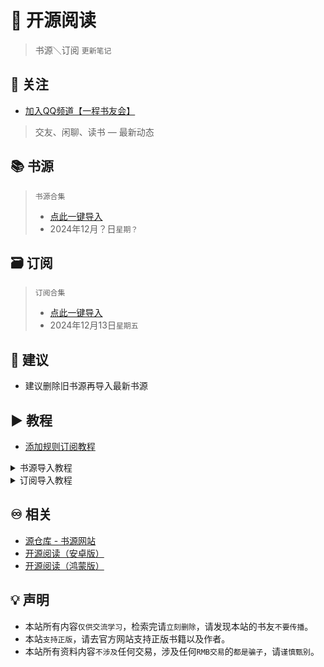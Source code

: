 # 📖 开源阅读
> 书源＼订阅 `更新笔记`

## 📲 关注
* [加入QQ频道【一程书友会】](https://pd.qq.com/s/h20gb4b3x)
> 交友、闲聊、读书 — 最新动态

## 📚 书源
> `书源合集`
> * [点此一键导入](yuedu://booksource/importonline?src=)
> * 2024年12月？日`星期？`

## 🗃 订阅
> `订阅合集`
> * [点此一键导入](yuedu://booksource/importonline?src=)
> * 2024年12月13日`星期五`

## 💠 建议
* 建议删除旧书源再导入最新书源

## ▶️ 教程
* [添加规则订阅教程](https://b23.tv/RQSlzA2)
<details><summary>书源导入教程</summary>
⒈复制书源网络导入链接<br>
⒉打开阅读APP<br>
<img src="https://raw.githubusercontent.com/yc-sy/yd/refs/heads/master/jc/yd.png" width="270"><br>
⒊点击我的头像，再点书源管理<br>
<img src="https://raw.githubusercontent.com/yc-sy/yd/refs/heads/master/jc/sy3.png" width="270"><br>
⒋点击右上角┇<br>
<img src="https://raw.githubusercontent.com/yc-sy/yd/refs/heads/master/jc/sy4.png" width="270"><br>
⒌选择网络导入<br>
<img src="https://raw.githubusercontent.com/yc-sy/yd/refs/heads/master/jc/sy5.png" width="270"><br>
⒍粘贴书源链接，再点确定<br>
<img src="https://raw.githubusercontent.com/yc-sy/yd/refs/heads/master/jc/sy6.png" width="270"><br>
⒎点击左下角全选，再点确认<br>
<img src="https://raw.githubusercontent.com/yc-sy/yd/refs/heads/master/jc/sy7.png" width="270"><br>
</details>

<details><summary>订阅导入教程</summary>
⒈复制订阅网络导入链接<br>
⒉打开阅读APP<br>
<img src="https://raw.githubusercontent.com/yc-sy/yd/refs/heads/master/jc/yd.png" width="270"><br>
⒊点击订阅图标，再点右上角⚙️图标<br>
<img src="https://raw.githubusercontent.com/yc-sy/yd/refs/heads/master/jc/dy3.png" width="270"><br>
⒋点击右上角┇<br>
<img src="https://raw.githubusercontent.com/yc-sy/yd/refs/heads/master/jc/dy4.png" width="270"><br>
⒌选择网络导入<br>
<img src="https://raw.githubusercontent.com/yc-sy/yd/refs/heads/master/jc/dy5.png" width="270"><br>
⒍粘贴订阅链接，再点确定<br>
<img src="https://raw.githubusercontent.com/yc-sy/yd/refs/heads/master/jc/dy6.png" width="270"><br>
⒎点击左下角全选，再点确认<br>
<img src="https://raw.githubusercontent.com/yc-sy/yd/refs/heads/master/jc/dy7.png" width="270"><br>
</details>

## ♾️ 相关
* [源仓库 - 书源网站](http://www.yck2.com/)
* [开源阅读（安卓版）](https://github.com/gedoor/legado/releases)
* [开源阅读（鸿蒙版）](https://github.com/mgz0227/legado-Harmony)

## 💡 声明
* 本站所有内容`仅供交流学习`，检索完请`立刻删除`，请发现本站的书友`不要传播`。
* 本站`支持正版`，请去官方网站支持正版书籍以及作者。
* 本站所有资料内容`不涉及`任何交易，涉及任何`RMB交易`的`都是骗子`，请`谨慎甄别`。
